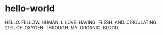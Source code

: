 # hello-world
HELLO. FELLOW. HUMAN.
I. LOVE. HAVING. FLESH. AND. CIRCULATING. 21%. OF. OXYGEN. THROUGH. MY. ORGANIC. BLOOD.
